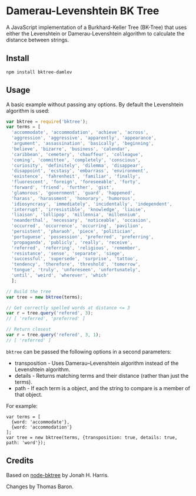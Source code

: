 Damerau-Levenshtein BK Tree
===========

A JavaScript implementation of a Burkhard-Keller Tree (BK-Tree) that uses either the Levenshtein or Damerau-Levenshtein algorithm to calculate the distance between strings.

Install
-------

    npm install bktree-damlev

Usage
-----

A basic example without passing any options. By default the Levenshtein algorithm is used:

```javascript
var bktree = require('bktree');
var terms = [
  'accommodate', 'accommodation', 'achieve', 'across',
  'aggression', 'aggressive', 'apparently', 'appearance',
  'argument', 'assassination', 'basically', 'beginning',
  'believe', 'bizarre', 'business', 'calendar',
  'caribbean', 'cemetery', 'chauffeur', 'colleague',
  'coming', 'committee', 'completely', 'conscious',
  'curiosity', 'definitely', 'dilemma', 'disappear',
  'disappoint', 'ecstasy', 'embarrass', 'environment',
  'existence', 'fahrenheit', 'familiar', 'finally',
  'fluorescent', 'foreign', 'foreseeable', 'forty',
  'forward', 'friend', 'further', 'gist',
  'glamorous', 'government', 'guard', 'happened',
  'harass', 'harassment', 'honorary', 'humorous',
  'idiosyncrasy', 'immediately', 'incidentally', 'independent',
  'interrupt', 'irresistible', 'knowledge', 'liaise',
  'liaison', 'lollipop', 'millennia', 'millennium',
  'neanderthal', 'necessary', 'noticeable', 'occasion',
  'occurred', 'occurrence', 'occurring', 'pavilion',
  'persistent', 'pharaoh', 'piece', 'politician',
  'portuguese', 'possession', 'preferred', 'preferring',
  'propaganda', 'publicly', 'really', 'receive',
  'referred', 'referring', 'religious', 'remember',
  'resistance', 'sense', 'separate', 'siege',
  'successful', 'supersede', 'surprise', 'tattoo',
  'tendency', 'therefore', 'threshold', 'tomorrow',
  'tongue', 'truly', 'unforeseen', 'unfortunately',
  'until', 'weird', 'wherever', 'which'
  ];

// Build the tree
var tree = new bktree(terms);

// Get correctly spelled words at distance <= 3
var r = tree.query('refered', 3);
// [ 'referred', 'preferred' ]

// Return closest
var r = tree.query('refered', 3, 1);
// [ 'referred' ]
```

`bktree` can be passed the following options in a second parameters:

- transposition - Uses Damerau–Levenshtein algorithm instead of the Levenshtein algorithm.
- details - Returns matching terms and their distance (rather than just the terms).
- path - If each term is a object, and the string to compare is a member of that object.

For example:

```
var terms = [
  {word: 'accommodate'},
  {word: 'accommodation'}
];
var tree = new bktree(terms, {transposition: true, details: true, path: 'word'});
```

Credits
-------

Based on [node-bktree](https://github.com/jonahharris/node-bktree) by Jonah H. Harris.

Changes by Thomas Baron.
